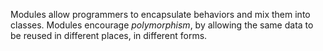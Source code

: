 
Modules allow programmers to encapsulate behaviors and mix them into classes. Modules encourage *polymorphism*, by allowing the same data to be reused in different places, in different forms.
